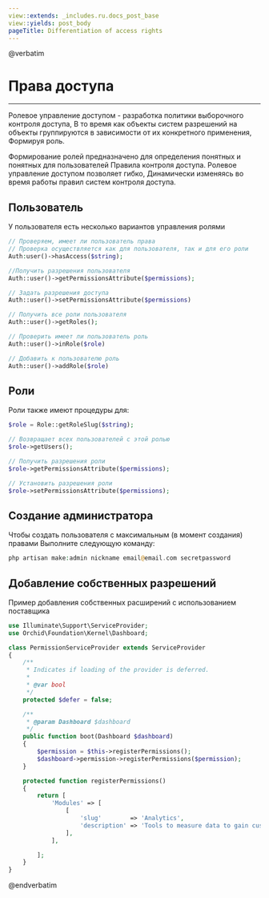 ```yaml
---
view::extends: _includes.ru.docs_post_base
view::yields: post_body
pageTitle: Differentiation of access rights
---
```

@verbatim
# Права доступа
----------
Ролевое управление доступом - разработка политики выборочного контроля доступа,
В то время как объекты систем разрешений на объекты группируются в зависимости от их конкретного применения,
Формируя роль.

Формирование ролей предназначено для определения понятных и понятных для пользователей
Правила контроля доступа. Ролевое управление доступом позволяет гибко,
Динамически изменяясь во время работы правил систем контроля доступа.

## Пользователь

У пользователя есть несколько вариантов управления ролями

```php
// Проверяем, имеет ли пользователь права
// Проверка осуществляется как для пользователя, так и для его роли
Auth:user()->hasAccess($string);

//Получить разрешения пользователя
Auth::user()->getPermissionsAttribute($permissions);

// Задать разрешения доступа
Auth::user()->setPermissionsAttribute($permissions)

// Получить все роли пользователя
Auth::user()->getRoles();

// Проверить имеет ли пользователь роль
Auth::user()->inRole($role)

// Добавить к пользователю роль
Auth::user()->addRole($role)
```

## Роли

Роли также имеют процедуры для:

```php
$role = Role::getRoleSlug($string);

// Возвращает всех пользователей с этой ролью
$role->getUsers();

// Получить разрешения роли
$role->getPermissionsAttribute($permissions);

// Установить разрешения роли
$role->setPermissionsAttribute($permissions);
```


## Создание администратора

Чтобы создать пользователя с максимальным (в момент создания) правами
Выполните следующую команду:


```php
php artisan make:admin nickname email@email.com secretpassword
```


## Добавление собственных разрешений

Пример добавления собственных расширений с использованием поставщика

```php
use Illuminate\Support\ServiceProvider;
use Orchid\Foundation\Kernel\Dashboard;

class PermissionServiceProvider extends ServiceProvider
{
    /**
     * Indicates if loading of the provider is deferred.
     *
     * @var bool
     */
    protected $defer = false;

    /**
     * @param Dashboard $dashboard
     */
    public function boot(Dashboard $dashboard)
    {
        $permission = $this->registerPermissions();
        $dashboard->permission->registerPermissions($permission);
    }

    protected function registerPermissions()
    {
        return [
            'Modules' => [
                [
                    'slug'        => 'Analytics',
                    'description' => 'Tools to measure data to gain customer insights.',
                ],
            ],

        ];
    }
}
```
@endverbatim
